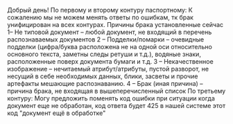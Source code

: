 Добрый день!
По первому и второму контуру паспортному: 
К сожалению мы не можем менять ответы по ошибкам, тк брак унифицирован на всех контурах.
Причины брака установленные сейчас
1– Не типовой документ – любой документ, не входящий в перечень распознаваемых документов
2 – Подделки/помарки – очевидные подделки (цифра/буква расположена не на одной оси относительно основного текста, заметны следы ретуши и т.д.), водяные знаки, расположенные поверх документа бумаги и т.д.
3 – Некачественное изображение – нечитаемый атрибут/атрибуты, пустой разворот, не несущий в себе необходимых данных, блики, засветы и прочие артефакты мешающие распознаванию.
4 – Брак (иная причина) – причина брака, не входящая в вышеперечисленный список
По третьему контуру: 
Могу предложить поменять код ошибки при ситуации когда документ еще не обработан, код ответа будет 425 в нашей системе этот код "документ ещё в обработке"
